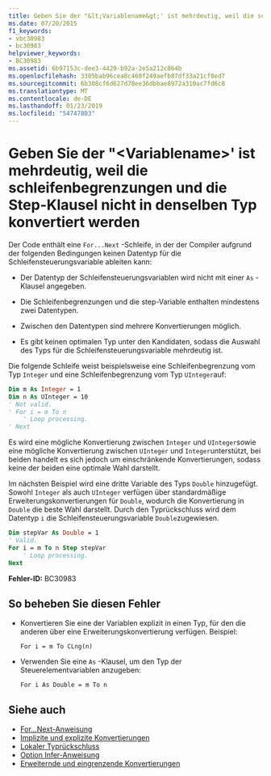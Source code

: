 ```yaml
---
title: Geben Sie der "&lt;Variablename&gt;' ist mehrdeutig, weil die schleifenbegrenzungen und die Step-Klausel nicht in denselben Typ konvertiert werden
ms.date: 07/20/2015
f1_keywords:
- vbc30983
- bc30983
helpviewer_keywords:
- BC30983
ms.assetid: 6b97153c-dee3-4429-b92a-2e5a212c864b
ms.openlocfilehash: 3385bab96cea8c460f249aefb87df33a21cf8ed7
ms.sourcegitcommit: 6b308cf6d627d78ee36dbbae8972a310ac7fd6c8
ms.translationtype: MT
ms.contentlocale: de-DE
ms.lasthandoff: 01/23/2019
ms.locfileid: "54747803"
---
```

# <a name="type-of-ltvariablenamegt-is-ambiguous-because-the-loop-bounds-and-the-step-variable-do-not-widen-to-the-same-type"></a>Geben Sie der "&lt;Variablename&gt;' ist mehrdeutig, weil die schleifenbegrenzungen und die Step-Klausel nicht in denselben Typ konvertiert werden
Der Code enthält eine `For...Next` -Schleife, in der der Compiler aufgrund der folgenden Bedingungen keinen Datentyp für die Schleifensteuerungsvariable ableiten kann:  
  
-   Der Datentyp der Schleifensteuerungsvariablen wird nicht mit einer `As` -Klausel angegeben.  
  
-   Die Schleifenbegrenzungen und die step-Variable enthalten mindestens zwei Datentypen.  
  
-   Zwischen den Datentypen sind mehrere Konvertierungen möglich.  
  
-   Es gibt keinen optimalen Typ unter den Kandidaten, sodass die Auswahl des Typs für die Schleifensteuerungsvariable mehrdeutig ist.  
  
 Die folgende Schleife weist beispielsweise eine Schleifenbegrenzung vom Typ `Integer` und eine Schleifenbegrenzung vom Typ `UInteger`auf:  
  
```vb  
Dim m As Integer = 1  
Dim n As UInteger = 10  
' Not valid.  
' For i = m To n  
    ' Loop processing.  
' Next  
```  
  
 Es wird eine mögliche Konvertierung zwischen `Integer` und `UInteger`sowie eine mögliche Konvertierung zwischen `UInteger` und `Integer`unterstützt, bei beiden handelt es sich jedoch um einschränkende Konvertierungen, sodass keine der beiden eine optimale Wahl darstellt.  
  
 Im nächsten Beispiel wird eine dritte Variable des Typs `Double` hinzugefügt. Sowohl `Integer` als auch `UInteger` verfügen über standardmäßige Erweiterungskonvertierungen für `Double`, wodurch die Konvertierung in `Double` die beste Wahl darstellt. Durch den Typrückschluss wird dem Datentyp `i` die Schleifensteuerungsvariable `Double`zugewiesen.  
  
```vb  
Dim stepVar As Double = 1  
' Valid.  
For i = m To n Step stepVar  
    ' Loop processing.  
Next  
```  
  
 **Fehler-ID:** BC30983  
  
## <a name="to-correct-this-error"></a>So beheben Sie diesen Fehler  
  
-   Konvertieren Sie eine der Variablen explizit in einen Typ, für den die anderen über eine Erweiterungskonvertierung verfügen. Beispiel:  
  
    ```  
    For i = m To CLng(n)  
    ```  
  
-   Verwenden Sie eine `As` -Klausel, um den Typ der Steuerelementvariablen anzugeben:  
  
    ```  
    For i As Double = m To n   
    ```  
  
## <a name="see-also"></a>Siehe auch
- [For...Next-Anweisung](../../visual-basic/language-reference/statements/for-next-statement.md)
- [Implizite und explizite Konvertierungen](../../visual-basic/programming-guide/language-features/data-types/implicit-and-explicit-conversions.md)
- [Lokaler Typrückschluss](../../visual-basic/programming-guide/language-features/variables/local-type-inference.md)
- [Option Infer-Anweisung](../../visual-basic/language-reference/statements/option-infer-statement.md)
- [Erweiternde und eingrenzende Konvertierungen](../../visual-basic/programming-guide/language-features/data-types/widening-and-narrowing-conversions.md)
